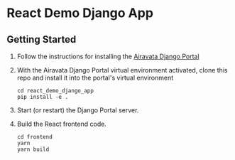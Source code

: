 # React Demo Django App

## Getting Started

1. Follow the instructions for installing the
   [Airavata Django Portal](https://github.com/apache/airavata-django-portal)
2. With the Airavata Django Portal virtual environment activated, clone this
   repo and install it into the portal's virtual environment

   ```
   cd react_demo_django_app
   pip install -e .
   ```

3. Start (or restart) the Django Portal server.

4. Build the React frontend code.

   ```
   cd frontend
   yarn
   yarn build
   ```
